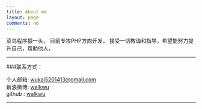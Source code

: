 ```yaml
---
title: About me
layout: page
comments: no
---
```


菜鸟程序猿一头，
目前专攻PHP方向开发，
接受一切教诲和指导，希望能努力提升自己，帮助他人，

----

###联系方式：        

个人邮箱: [wukai5201413@gmail.com](mailto:wukai5201413@gmail.com)     
新浪微博: [walkwu](http://weibo.com/u/2481711005)	    
github : [walkwu](https://github.com/walkwu)        

----

